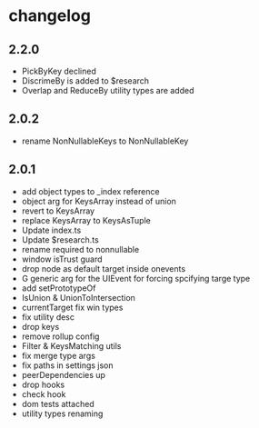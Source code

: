 # changelog

## 2.2.0 

 - PickByKey declined
 - DiscrimeBy is added to $research
 - Overlap and ReduceBy utility types are added

## 2.0.2 

 - rename NonNullableKeys to NonNullableKey

## 2.0.1 

 - add object types to _index reference
 - object arg for KeysArray instead of union
 - revert to KeysArray
 - replace KeysArray to KeysAsTuple
 - Update index.ts
 - Update $research.ts
 - rename required to nonnullable
 - window isTrust guard
 - drop node as default target inside onevents
 - G generic arg for the UIEvent for forcing spcifying targe type 
 - add setPrototypeOf
 - IsUnion & UnionToIntersection
 - currentTarget fix win types
 - fix utility desc
 - drop keys
 - remove rollup config
 - Filter & KeysMatching utils
 - fix merge type args
 - fix paths in settings json
 - peerDependencies up
 - drop hooks
 - check hook
 - dom tests attached
 - utility types renaming